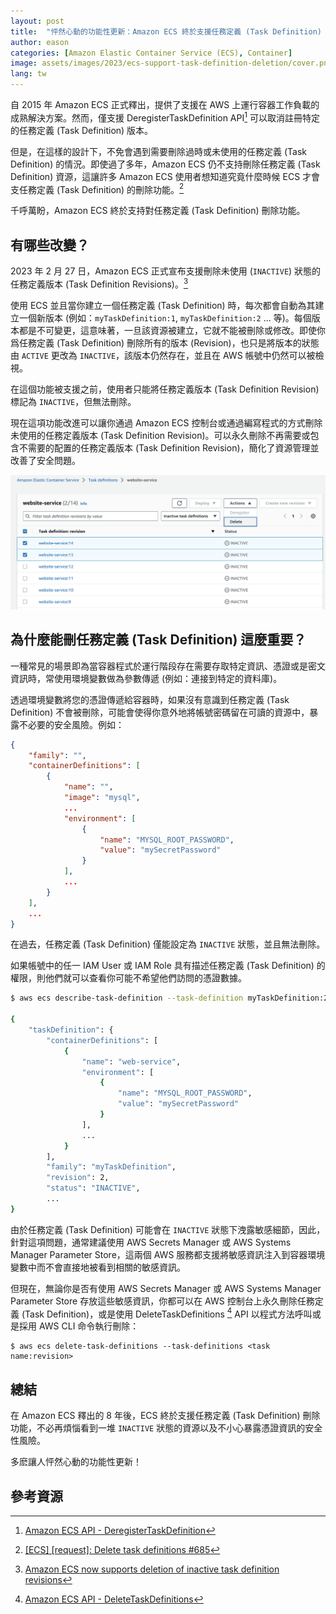 ```yaml
---
layout: post
title:  "怦然心動的功能性更新：Amazon ECS 終於支援任務定義 (Task Definition) 刪除"
author: eason
categories: [Amazon Elastic Container Service (ECS), Container]
image: assets/images/2023/ecs-support-task-definition-deletion/cover.png
lang: tw
---
```


自 2015 年 Amazon ECS 正式釋出，提供了支援在 AWS 上運行容器工作負載的成熟解決方案。然而，僅支援 DeregisterTaskDefinition API[^DeregisterTaskDefinition-API] 可以取消註冊特定的任務定義 (Task Definition) 版本。

但是，在這樣的設計下，不免會遇到需要刪除過時或未使用的任務定義 (Task Definition) 的情況。即使過了多年，Amazon ECS 仍不支持刪除任務定義 (Task Definition) 資源，這讓許多 Amazon ECS 使用者想知道究竟什麼時候 ECS 才會支任務定義 (Task Definition) 的刪除功能。[^ecs-fr-685]

千呼萬盼，Amazon ECS 終於支持對任務定義 (Task Definition) 刪除功能。

## 有哪些改變？

2023 年 2 月 27 日，Amazon ECS 正式宣布支援刪除未使用 (`INACTIVE`) 狀態的任務定義版本 (Task Definition Revisions)。[^whats-new-ecs-task-definition-deletion]

使用 ECS 並且當你建立一個任務定義 (Task Definition) 時，每次都會自動為其建立一個新版本 (例如：`myTaskDefinition:1`, `myTaskDefinition:2` ... 等)。每個版本都是不可變更，這意味著，一旦該資源被建立，它就不能被刪除或修改。即使你爲任務定義 (Task Definition) 刪除所有的版本 (Revision)，也只是將版本的狀態由 `ACTIVE` 更改為 `INACTIVE`，該版本仍然存在，並且在 AWS 帳號中仍然可以被檢視。

在這個功能被支援之前，使用者只能將任務定義版本 (Task Definition Revision) 標記為 `INACTIVE`，但無法刪除。

現在這項功能改進可以讓你通過 Amazon ECS 控制台或通過編寫程式的方式刪除未使用的任務定義版本 (Task Definition Revision)。可以永久刪除不再需要或包含不需要的配置的任務定義版本 (Task Definition Revision)，簡化了資源管理並改善了安全問題。

![Task definition deletion option](/assets/images/2023/ecs-support-task-definition-deletion/ecs-console-deletion-option.png)

## 為什麼能刪任務定義 (Task Definition) 這麼重要？

一種常見的場景即為當容器程式於運行階段存在需要存取特定資訊、憑證或是密文資訊時，常使用環境變數做為參數傳遞 (例如：連接到特定的資料庫)。

透過環境變數將您的憑證傳遞給容器時，如果沒有意識到任務定義 (Task Definition) 不會被刪除，可能會使得你意外地將帳號密碼留在可讀的資源中，暴露不必要的安全風險。例如：

```json
{
    "family": "",
    "containerDefinitions": [
        {
            "name": "",
            "image": "mysql",
            ...
            "environment": [
                {
                    "name": "MYSQL_ROOT_PASSWORD",
                    "value": "mySecretPassword"
                }
            ],
            ...
        }
    ],
    ...
}
```

在過去，任務定義 (Task Definition) 僅能設定為 `INACTIVE` 狀態，並且無法刪除。

如果帳號中的任一 IAM User 或 IAM Role 具有描述任務定義 (Task Definition) 的權限，則他們就可以查看你可能不希望他們訪問的憑證數據。

```bash
$ aws ecs describe-task-definition --task-definition myTaskDefinition:2

{
    "taskDefinition": {
        "containerDefinitions": [
            {
                "name": "web-service",
                "environment": [
                    {
                        "name": "MYSQL_ROOT_PASSWORD",
                        "value": "mySecretPassword"
                    }
                ],
                ...
            }
        ],
        "family": "myTaskDefinition",
        "revision": 2,
        "status": "INACTIVE",
        ...
}
```

由於任務定義 (Task Definition) 可能會在 `INACTIVE` 狀態下洩露敏感細節，因此，針對這項問題，通常建議使用 AWS Secrets Manager 或 AWS Systems Manager Parameter Store，這兩個 AWS 服務都支援將敏感資訊注入到容器環境變數中而不會直接地被看到相關的敏感資訊。

但現在，無論你是否有使用 AWS Secrets Manager 或 AWS Systems Manager Parameter Store 存放這些敏感資訊，你都可以在 AWS 控制台上永久刪除任務定義 (Task Definition)，或是使用 DeleteTaskDefinitions [^DeleteTaskDefinitions-API] API 以程式方法呼叫或是採用 AWS CLI 命令執行刪除：

```
$ aws ecs delete-task-definitions --task-definitions <task name:revision>
```

## 總結

在 Amazon ECS 釋出的 8 年後，ECS 終於支援任務定義 (Task Definition) 刪除功能，不必再煩惱看到一堆 `INACTIVE` 狀態的資源以及不小心暴露憑證資訊的安全性風險。

多麽讓人怦然心動的功能性更新！

## 參考資源

[^ecs-ga]: [Amazon ECS history](https://docs.aws.amazon.com/AmazonECS/latest/developerguide/document_history.html)
[^DeregisterTaskDefinition-API]: [Amazon ECS API - DeregisterTaskDefinition](https://docs.aws.amazon.com/AmazonECS/latest/APIReference/API_DeregisterTaskDefinition.html)
[^ecs-fr-685]: [\[ECS\] \[request\]: Delete task definitions #685](https://github.com/aws/containers-roadmap/issues/685)
[^whats-new-ecs-task-definition-deletion]: [Amazon ECS now supports deletion of inactive task definition revisions](https://aws.amazon.com/about-aws/whats-new/2023/02/amazon-ecs-deletion-inactive-task-definition-revisions/)
[^DeleteTaskDefinitions-API]: [Amazon ECS API - DeleteTaskDefinitions](https://docs.aws.amazon.com/AmazonECS/latest/APIReference/API_DeleteTaskDefinitions.html)



